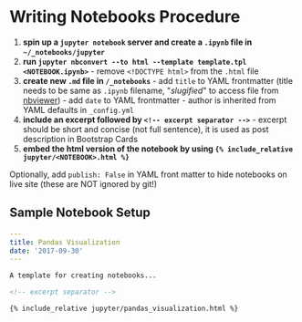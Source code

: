 # Writing Notebooks Procedure

  1. **spin up a `jupyter notebook` server and create a `.ipynb` file in `~/_notebooks/jupyter`**
  2. **run `jupyter nbconvert --to html --template template.tpl <NOTEBOOK.ipynb>`**
    - remove `<!DOCTYPE html>` from the `.html` file
  3. **create new `.md` file in `/_notebooks`**
    - add `title` to YAML frontmatter (title needs to be same as `.ipynb` filename, "*slugified*" to access file from [nbviewer](nbviewer.jupyter.org))
    - add `date` to YAML frontmatter
    - author is inherited from YAML defaults in `_config.yml`
  4. **include an excerpt followed by `<!-- excerpt separator -->`**
    - excerpt should be short and concise (not full sentence), it is used as post description in Bootstrap Cards
  5. **embed the html version of the notebook by using `{% include_relative jupyter/<NOTEBOOK>.html %}`**

Optionally, add `publish: False` in YAML front matter to hide notebooks on live site (these are NOT ignored by git!)  

## Sample Notebook Setup

```yaml
---
title: Pandas Visualization
date: '2017-09-30'
---
```

```html
A template for creating notebooks...

<!-- excerpt separator -->

{% include_relative jupyter/pandas_visualization.html %}
```
